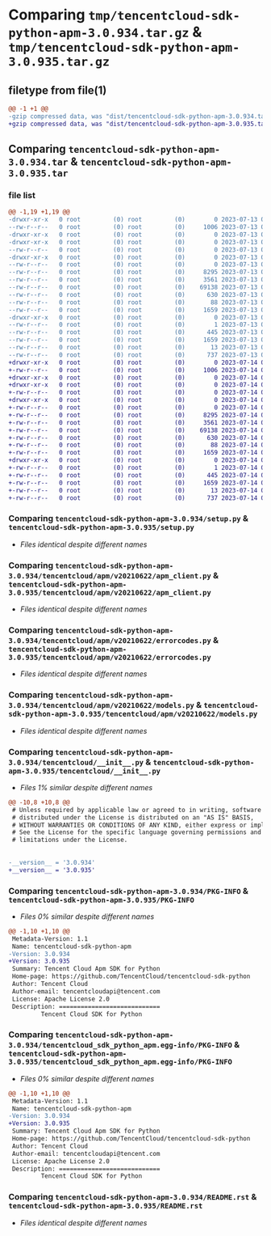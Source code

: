 # Comparing `tmp/tencentcloud-sdk-python-apm-3.0.934.tar.gz` & `tmp/tencentcloud-sdk-python-apm-3.0.935.tar.gz`

## filetype from file(1)

```diff
@@ -1 +1 @@
-gzip compressed data, was "dist/tencentcloud-sdk-python-apm-3.0.934.tar", last modified: Thu Jul 13 00:14:58 2023, max compression
+gzip compressed data, was "dist/tencentcloud-sdk-python-apm-3.0.935.tar", last modified: Fri Jul 14 00:16:36 2023, max compression
```

## Comparing `tencentcloud-sdk-python-apm-3.0.934.tar` & `tencentcloud-sdk-python-apm-3.0.935.tar`

### file list

```diff
@@ -1,19 +1,19 @@
-drwxr-xr-x   0 root         (0) root         (0)        0 2023-07-13 00:14:58.000000 tencentcloud-sdk-python-apm-3.0.934/
--rw-r--r--   0 root         (0) root         (0)     1006 2023-07-13 00:14:58.000000 tencentcloud-sdk-python-apm-3.0.934/setup.py
-drwxr-xr-x   0 root         (0) root         (0)        0 2023-07-13 00:14:58.000000 tencentcloud-sdk-python-apm-3.0.934/tencentcloud/
-drwxr-xr-x   0 root         (0) root         (0)        0 2023-07-13 00:14:58.000000 tencentcloud-sdk-python-apm-3.0.934/tencentcloud/apm/
--rw-r--r--   0 root         (0) root         (0)        0 2023-07-13 00:14:58.000000 tencentcloud-sdk-python-apm-3.0.934/tencentcloud/apm/__init__.py
-drwxr-xr-x   0 root         (0) root         (0)        0 2023-07-13 00:14:58.000000 tencentcloud-sdk-python-apm-3.0.934/tencentcloud/apm/v20210622/
--rw-r--r--   0 root         (0) root         (0)        0 2023-07-13 00:14:58.000000 tencentcloud-sdk-python-apm-3.0.934/tencentcloud/apm/v20210622/__init__.py
--rw-r--r--   0 root         (0) root         (0)     8295 2023-07-13 00:14:58.000000 tencentcloud-sdk-python-apm-3.0.934/tencentcloud/apm/v20210622/apm_client.py
--rw-r--r--   0 root         (0) root         (0)     3561 2023-07-13 00:14:58.000000 tencentcloud-sdk-python-apm-3.0.934/tencentcloud/apm/v20210622/errorcodes.py
--rw-r--r--   0 root         (0) root         (0)    69138 2023-07-13 00:14:58.000000 tencentcloud-sdk-python-apm-3.0.934/tencentcloud/apm/v20210622/models.py
--rw-r--r--   0 root         (0) root         (0)      630 2023-07-13 00:14:58.000000 tencentcloud-sdk-python-apm-3.0.934/tencentcloud/__init__.py
--rw-r--r--   0 root         (0) root         (0)       88 2023-07-13 00:14:58.000000 tencentcloud-sdk-python-apm-3.0.934/setup.cfg
--rw-r--r--   0 root         (0) root         (0)     1659 2023-07-13 00:14:58.000000 tencentcloud-sdk-python-apm-3.0.934/PKG-INFO
-drwxr-xr-x   0 root         (0) root         (0)        0 2023-07-13 00:14:58.000000 tencentcloud-sdk-python-apm-3.0.934/tencentcloud_sdk_python_apm.egg-info/
--rw-r--r--   0 root         (0) root         (0)        1 2023-07-13 00:14:58.000000 tencentcloud-sdk-python-apm-3.0.934/tencentcloud_sdk_python_apm.egg-info/dependency_links.txt
--rw-r--r--   0 root         (0) root         (0)      445 2023-07-13 00:14:58.000000 tencentcloud-sdk-python-apm-3.0.934/tencentcloud_sdk_python_apm.egg-info/SOURCES.txt
--rw-r--r--   0 root         (0) root         (0)     1659 2023-07-13 00:14:58.000000 tencentcloud-sdk-python-apm-3.0.934/tencentcloud_sdk_python_apm.egg-info/PKG-INFO
--rw-r--r--   0 root         (0) root         (0)       13 2023-07-13 00:14:58.000000 tencentcloud-sdk-python-apm-3.0.934/tencentcloud_sdk_python_apm.egg-info/top_level.txt
--rw-r--r--   0 root         (0) root         (0)      737 2023-07-13 00:14:58.000000 tencentcloud-sdk-python-apm-3.0.934/README.rst
+drwxr-xr-x   0 root         (0) root         (0)        0 2023-07-14 00:16:36.000000 tencentcloud-sdk-python-apm-3.0.935/
+-rw-r--r--   0 root         (0) root         (0)     1006 2023-07-14 00:16:36.000000 tencentcloud-sdk-python-apm-3.0.935/setup.py
+drwxr-xr-x   0 root         (0) root         (0)        0 2023-07-14 00:16:36.000000 tencentcloud-sdk-python-apm-3.0.935/tencentcloud/
+drwxr-xr-x   0 root         (0) root         (0)        0 2023-07-14 00:16:36.000000 tencentcloud-sdk-python-apm-3.0.935/tencentcloud/apm/
+-rw-r--r--   0 root         (0) root         (0)        0 2023-07-14 00:16:36.000000 tencentcloud-sdk-python-apm-3.0.935/tencentcloud/apm/__init__.py
+drwxr-xr-x   0 root         (0) root         (0)        0 2023-07-14 00:16:36.000000 tencentcloud-sdk-python-apm-3.0.935/tencentcloud/apm/v20210622/
+-rw-r--r--   0 root         (0) root         (0)        0 2023-07-14 00:16:36.000000 tencentcloud-sdk-python-apm-3.0.935/tencentcloud/apm/v20210622/__init__.py
+-rw-r--r--   0 root         (0) root         (0)     8295 2023-07-14 00:16:36.000000 tencentcloud-sdk-python-apm-3.0.935/tencentcloud/apm/v20210622/apm_client.py
+-rw-r--r--   0 root         (0) root         (0)     3561 2023-07-14 00:16:36.000000 tencentcloud-sdk-python-apm-3.0.935/tencentcloud/apm/v20210622/errorcodes.py
+-rw-r--r--   0 root         (0) root         (0)    69138 2023-07-14 00:16:36.000000 tencentcloud-sdk-python-apm-3.0.935/tencentcloud/apm/v20210622/models.py
+-rw-r--r--   0 root         (0) root         (0)      630 2023-07-14 00:16:36.000000 tencentcloud-sdk-python-apm-3.0.935/tencentcloud/__init__.py
+-rw-r--r--   0 root         (0) root         (0)       88 2023-07-14 00:16:36.000000 tencentcloud-sdk-python-apm-3.0.935/setup.cfg
+-rw-r--r--   0 root         (0) root         (0)     1659 2023-07-14 00:16:36.000000 tencentcloud-sdk-python-apm-3.0.935/PKG-INFO
+drwxr-xr-x   0 root         (0) root         (0)        0 2023-07-14 00:16:36.000000 tencentcloud-sdk-python-apm-3.0.935/tencentcloud_sdk_python_apm.egg-info/
+-rw-r--r--   0 root         (0) root         (0)        1 2023-07-14 00:16:36.000000 tencentcloud-sdk-python-apm-3.0.935/tencentcloud_sdk_python_apm.egg-info/dependency_links.txt
+-rw-r--r--   0 root         (0) root         (0)      445 2023-07-14 00:16:36.000000 tencentcloud-sdk-python-apm-3.0.935/tencentcloud_sdk_python_apm.egg-info/SOURCES.txt
+-rw-r--r--   0 root         (0) root         (0)     1659 2023-07-14 00:16:36.000000 tencentcloud-sdk-python-apm-3.0.935/tencentcloud_sdk_python_apm.egg-info/PKG-INFO
+-rw-r--r--   0 root         (0) root         (0)       13 2023-07-14 00:16:36.000000 tencentcloud-sdk-python-apm-3.0.935/tencentcloud_sdk_python_apm.egg-info/top_level.txt
+-rw-r--r--   0 root         (0) root         (0)      737 2023-07-14 00:16:36.000000 tencentcloud-sdk-python-apm-3.0.935/README.rst
```

### Comparing `tencentcloud-sdk-python-apm-3.0.934/setup.py` & `tencentcloud-sdk-python-apm-3.0.935/setup.py`

 * *Files identical despite different names*

### Comparing `tencentcloud-sdk-python-apm-3.0.934/tencentcloud/apm/v20210622/apm_client.py` & `tencentcloud-sdk-python-apm-3.0.935/tencentcloud/apm/v20210622/apm_client.py`

 * *Files identical despite different names*

### Comparing `tencentcloud-sdk-python-apm-3.0.934/tencentcloud/apm/v20210622/errorcodes.py` & `tencentcloud-sdk-python-apm-3.0.935/tencentcloud/apm/v20210622/errorcodes.py`

 * *Files identical despite different names*

### Comparing `tencentcloud-sdk-python-apm-3.0.934/tencentcloud/apm/v20210622/models.py` & `tencentcloud-sdk-python-apm-3.0.935/tencentcloud/apm/v20210622/models.py`

 * *Files identical despite different names*

### Comparing `tencentcloud-sdk-python-apm-3.0.934/tencentcloud/__init__.py` & `tencentcloud-sdk-python-apm-3.0.935/tencentcloud/__init__.py`

 * *Files 1% similar despite different names*

```diff
@@ -10,8 +10,8 @@
 # Unless required by applicable law or agreed to in writing, software
 # distributed under the License is distributed on an "AS IS" BASIS,
 # WITHOUT WARRANTIES OR CONDITIONS OF ANY KIND, either express or implied.
 # See the License for the specific language governing permissions and
 # limitations under the License.
 
 
-__version__ = '3.0.934'
+__version__ = '3.0.935'
```

### Comparing `tencentcloud-sdk-python-apm-3.0.934/PKG-INFO` & `tencentcloud-sdk-python-apm-3.0.935/PKG-INFO`

 * *Files 0% similar despite different names*

```diff
@@ -1,10 +1,10 @@
 Metadata-Version: 1.1
 Name: tencentcloud-sdk-python-apm
-Version: 3.0.934
+Version: 3.0.935
 Summary: Tencent Cloud Apm SDK for Python
 Home-page: https://github.com/TencentCloud/tencentcloud-sdk-python
 Author: Tencent Cloud
 Author-email: tencentcloudapi@tencent.com
 License: Apache License 2.0
 Description: ============================
         Tencent Cloud SDK for Python
```

### Comparing `tencentcloud-sdk-python-apm-3.0.934/tencentcloud_sdk_python_apm.egg-info/PKG-INFO` & `tencentcloud-sdk-python-apm-3.0.935/tencentcloud_sdk_python_apm.egg-info/PKG-INFO`

 * *Files 0% similar despite different names*

```diff
@@ -1,10 +1,10 @@
 Metadata-Version: 1.1
 Name: tencentcloud-sdk-python-apm
-Version: 3.0.934
+Version: 3.0.935
 Summary: Tencent Cloud Apm SDK for Python
 Home-page: https://github.com/TencentCloud/tencentcloud-sdk-python
 Author: Tencent Cloud
 Author-email: tencentcloudapi@tencent.com
 License: Apache License 2.0
 Description: ============================
         Tencent Cloud SDK for Python
```

### Comparing `tencentcloud-sdk-python-apm-3.0.934/README.rst` & `tencentcloud-sdk-python-apm-3.0.935/README.rst`

 * *Files identical despite different names*

